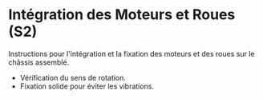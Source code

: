 # Intégration des Moteurs et Roues (S2)
Instructions pour l'intégration et la fixation des moteurs et des roues sur le châssis assemblé.
- Vérification du sens de rotation.
- Fixation solide pour éviter les vibrations.